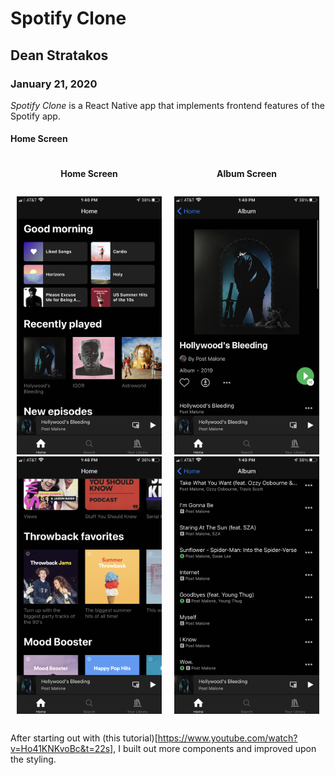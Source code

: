 # Spotify Clone

## Dean Stratakos

### January 21, 2020

*Spotify Clone* is a React Native app that implements frontend features of the Spotify app.

#### Home Screen

<div align="center">
    <div style="display: inline-block">
        <div style:after="content: ''; display: table; clear: both;">
            <div style="float: left; width: 50%;">
                <h4>Home Screen</h4>
                <div style="padding: 10px;">
                    <img src="assets/images/HomeScreenHeader.PNG" alt="Home Screen Header" width="400"/>
                    <img src="assets/images/HomeScreen.PNG" alt="Home Screen" width="400"/>
                </div>
            </div>
            <div style="float: left; width: 50%;">
                <h4>Album Screen</h4>
                <div style="padding: 10px;">
                    <img src="assets/images/AlbumScreenHeader.PNG" alt="Album Screen Header" width="400"/>
                    <img src="assets/images/AlbumScreenSongList.PNG" alt="Album Screen" width="400"/>
                </div>
            </div>
        </div>
    </div>
</div>

After starting out with (this tutorial)[https://www.youtube.com/watch?v=Ho41KNKvoBc&t=22s], I built out more components and improved upon the styling.
